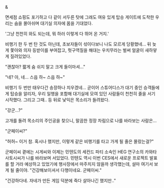 & 

면세점 쇼핑도 포기하고 다 같이 서두른 탓에 그래도 여유 있게 탑승 게이트에 도착한 우리는 숨을 몰아쉬며 대기실 의자에 몸을 기대었다. 

'그냥 천천히 와도 되는데, 뭐 하러 이렇게 다 뛰어 온 거지.' 

비행기 한 두 번 탄 것도 아닌데, 초보자들이 섞이다보니 나도 모르게 당황했네... 
뒤 늦게 쫓아와 의자 등받이를 부여잡고, 헛구역질을 해대는 우치무라는 벌써 얼굴이 새하얗게 질려있었다. 

"괜찮아? 짧게 숨 쉬지 말고 크게 들이마셔..." 

"네? 아, 네... 스읍 하~ 스읍 하~" 

비행기 두 번만 태우다간 송장하나 치우겠네... 
곧이어 스튜어디스가 대기 중인 승객들에게 탑승을 알리자, 우리 일행을 포함해 대기실에 모여 있던 사람들이 천천히 줄을 서기 시작했다. 
그리고 그때.. 등 뒤로 낯익은 목소리가 들려왔다. 

"강군...?" 

고개를 돌려 목소리의 주인공을 찾으니, 말끔한 정장 차림으로 나를 바라보는 사람은... 

"군페이씨?" 

"허허~ 이거 참. 혹시나 했지만, 이렇게 같은 비행기를 타고 가게 될 줄은 몰랐는걸?" 

군페이씨 곁에는 시게씨와 이제는 민텐도의 세컨드 파티 소속인 HEG 연구소의 카와타 사토시씨가 나를 바라보며 서있었다. 
민텐도 역시 이번 CES에서 새로운 프로젝트 발표를 할 거라 예상하고 있었기에 행사장에서 마주치지 않을까 생각했는데, 설마 여기서 보게 될 줄이야. 
"건강해보이셔서 다행이네요. 군페이씨." 

"건강하다네. 자네가 만든 게임 덕분에 죽다 살아나긴 했지만.." 